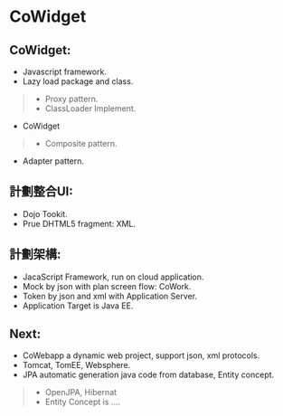 # CoWidget
## CoWidget:
- Javascript framework.
- Lazy load package and class.

> - Proxy pattern.
> - ClassLoader Implement.

- CoWidget

> - Composite pattern.

- Adapter pattern.


## 計劃整合UI:
- Dojo Tookit.
- Prue DHTML5 fragment: XML.


## 計劃架構:
- JacaScript Framework, run on cloud application.
- Mock by json with plan screen flow: CoWork.
- Token by json and xml with Application Server.
- Application Target is Java EE.

## Next:
- CoWebapp a dynamic web project, support json, xml protocols.
- Tomcat, TomEE, Websphere.
- JPA automatic generation java code from database, Entity concept.

> - OpenJPA, Hibernat
> - Entity Concept is ....



